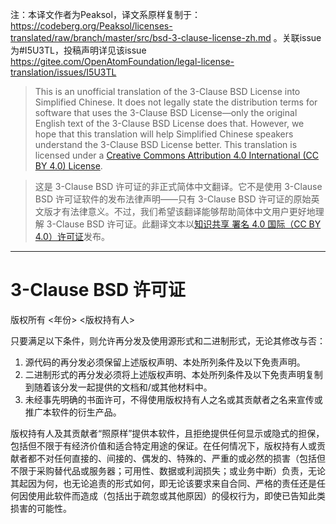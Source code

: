 注：本译文作者为Peaksol，译文系原样复制于：https://codeberg.org/Peaksol/licenses-translated/raw/branch/master/src/bsd-3-clause-license-zh.md 。关联issue为#I5U3TL，投稿声明详见该issue https://gitee.com/OpenAtomFoundation/legal-license-translation/issues/I5U3TL

> This is an unofficial translation of the 3-Clause BSD License into Simplified Chinese. It does not legally state the distribution terms for software that uses the 3-Clause BSD License—only the original English text of the 3-Clause BSD License does that. However, we hope that this translation will help Simplified Chinese speakers understand the 3-Clause BSD License better. This translation is licensed under a [Creative Commons Attribution 4.0 International (CC BY 4.0) License](https://creativecommons.org/licenses/by/4.0/).

> 这是 3-Clause BSD 许可证的非正式简体中文翻译。它不是使用 3-Clause BSD 许可证软件的发布法律声明——只有 3-Clause BSD 许可证的原始英文版才有法律意义。不过，我们希望该翻译能够帮助简体中文用户更好地理解 3-Clause BSD 许可证。此翻译文本以[知识共享 署名 4.0 国际（CC BY 4.0）许可证](https://creativecommons.org/licenses/by/4.0/)发布。

---

# 3-Clause BSD 许可证
版权所有 <年份> <版权持有人>

只要满足以下条件，则允许再分发及使用源形式和二进制形式，无论其修改与否：

1. 源代码的再分发必须保留上述版权声明、本处所列条件及以下免责声明。
2. 二进制形式的再分发必须将上述版权声明、本处所列条件及以下免责声明复制到随着该分发一起提供的文档和/或其他材料中。
3. 未经事先明确的书面许可，不得使用版权持有人之名或其贡献者之名来宣传或推广本软件的衍生产品。

版权持有人及其贡献者“照原样”提供本软件，且拒绝提供任何显示或隐式的担保，包括但不限于有经济价值和适合特定用途的保证。在任何情况下，版权持有人或贡献者都不对任何直接的、间接的、偶发的、特殊的、严重的或必然的损害（包括但不限于采购替代品或服务器；可用性、数据或利润损失；或业务中断）负责，无论其起因为何，也无论追责的形式如何，即无论该要求来自合同、严格的责任还是任何因使用此软件而造成（包括出于疏忽或其他原因）的侵权行为，即使已告知此类损害的可能性。